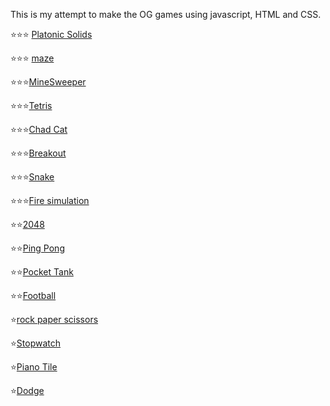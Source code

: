 This is my attempt to make the OG games using javascript, HTML and CSS.

⭐️⭐️⭐️ [Platonic Solids](
https://Umang-Tripathi.github.io/Intermediate-Games/PlatonicSolids/PlatonicSolids.html)

⭐️⭐️⭐️ [maze](
https://umang-tripathi.github.io/Intermediate-Games/maze/maze.html)

⭐️⭐️⭐️[MineSweeper](
https://Umang-Tripathi.github.io/Intermediate-Games/minesweeper/minesweeper.html)

⭐️⭐️⭐️[Tetris](
https://umang-tripathi.github.io/Intermediate-Games/tetris)

⭐️⭐️⭐️[Chad Cat](
https://umang-tripathi.github.io/Intermediate-Games/chad_cat)

⭐️⭐️⭐️[Breakout](
https://umang-tripathi.github.io/Intermediate-Games/breakout)

⭐️⭐️⭐️[Snake](
https://umang-tripathi.github.io/Intermediate-Games/snake)

⭐️⭐️⭐️[Fire simulation](
https://Umang-Tripathi.github.io/Intermediate-Games/fire/fire.html)

⭐️⭐️[2048](
https://umang-tripathi.github.io/Intermediate-Games/2048)

⭐️⭐️[Ping Pong](
https://umang-tripathi.github.io/Intermediate-Games/ping-pong)

⭐️⭐️[Pocket Tank](
https://umang-tripathi.github.io/Intermediate-Games/pocket_tank)

⭐️⭐️[Football](
https://Umang-Tripathi.github.io/Intermediate-Games/football/football.html)

⭐️[rock paper scissors](
https://umang-tripathi.github.io/Intermediate-Games/rock_paper_scissors)

⭐️[Stopwatch](
https://umang-tripathi.github.io/Intermediate-Games/stopwatch)

⭐️[Piano Tile](
https://umang-tripathi.github.io/Intermediate-Games/piano)

⭐️[Dodge](
https://Umang-Tripathi.github.io/Intermediate-Games/dodge/dodge.html)

